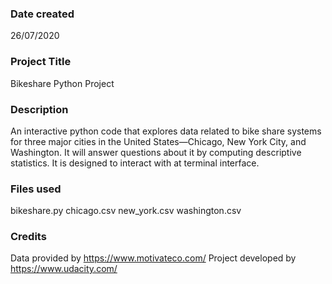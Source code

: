 ### Date created
26/07/2020
### Project Title
Bikeshare Python Project
### Description
An interactive python code that explores data related to bike share systems for three major cities in the United States—Chicago, New York City, and Washington. It will answer questions about it by computing descriptive statistics. It is designed to interact with at terminal interface.
### Files used
bikeshare.py
chicago.csv
new_york.csv
washington.csv
### Credits
Data provided by https://www.motivateco.com/
Project developed by https://www.udacity.com/
